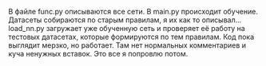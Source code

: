 В файле func.py описываются все сети. В main.py происходит обучение. Датасеты собираются по старым правилам, я их как то описывал... 
load_nn.py загружает уже обученную сеть и проверяет её работу на тестовых датасетах, которые формируются по тем правилам.
Код пока выглядит мерзко, но работает. Там нет нормальных комментариев и куча ненужных вставок. Это все я попровлю потом.
